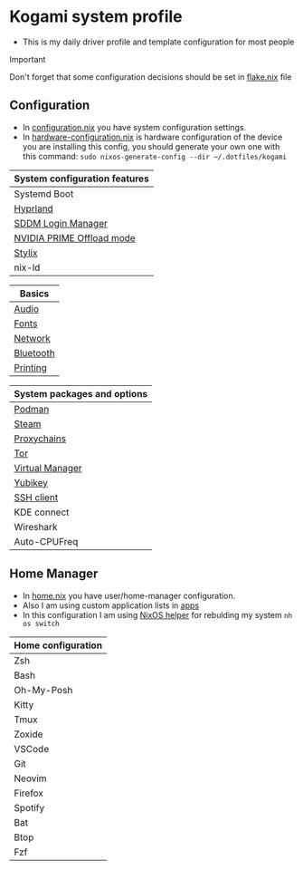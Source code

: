 # Kogami system profile

- This is my daily driver profile and template configuration for most people

> [!IMPORTANT]
> Don't forget that some configuration decisions should be set in [flake.nix](../flake.nix) file

## Configuration

- In [configuration.nix](./configuration.nix) you have system configuration settings.
- In [hardware-configuration.nix](./hardware-configuration.nix) is hardware configuration of the device you are installing this config, you should generate your own one with this command: `sudo nixos-generate-config --dir ~/.dotfiles/kogami`

| System configuration features                                    |
| ---------------------------------------------------------------- |
| Systemd Boot                                                     |
| [Hyprland](../nixos/system/settings/desktops.nix)                |
| [SDDM Login Manager](../nixos/system/settings/loginManager.nix)  |
| [NVIDIA PRIME Offload mode](../nixos/system/settings/nvidia.nix) |
| [Stylix](../nixos/system/settings/style.nix)                     |
| nix-ld                                                           |

| Basics                                            |
| ------------------------------------------------- |
| [Audio](../nixos/system/settings/audio.nix)       |
| [Fonts](../nixos/system/settings/fonts.nix)       |
| [Network](../nixos/system/settings/network.nix)   |
| [Bluetooth](../nixos/system/settings/network.nix) |
| [Printing](../nixos/system/settings/printing.nix) |

| System packages and options                                      |
| ---------------------------------------------------------------- |
| [Podman](../nixos/system/packages/podman.nix)                    |
| [Steam](../nixos/system/packages/steam.nix)                      |
| [Proxychains](../nixos/system/packages/tor.nix)                  |
| [Tor](../nixos/system/packages/tor.nix)                          |
| [Virtual Manager](../nixos/system/packages/virtual-machines.nix) |
| [Yubikey](../nixos/system/packages/yubikey.nix)                  |
| [SSH client](../nixos/system/packages/ssh-client.nix)            |
| KDE connect                                                      |
| Wireshark                                                        |
| Auto-CPUFreq                                                     |

## Home Manager

- In [home.nix](./home.nix) you have user/home-manager configuration.
- Also I am using custom application lists in [apps](../nixos/home/apps/)
- In this configuration I am using [NixOS helper](https://github.com/viperML/nh) for rebulding my system `nh os switch`

| Home configuration |
| ------------------ |
| Zsh                |
| Bash               |
| Oh-My-Posh         |
| Kitty              |
| Tmux               |
| Zoxide             |
| VSCode             |
| Git                |
| Neovim             |
| Firefox            |
| Spotify            |
| Bat                |
| Btop               |
| Fzf                |
